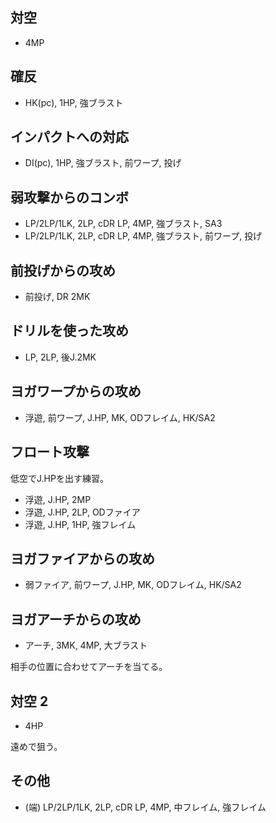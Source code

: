 ## 対空

- 4MP

## 確反

- HK(pc), 1HP, 強ブラスト

## インパクトへの対応

- DI(pc), 1HP, 強ブラスト, 前ワープ, 投げ

## 弱攻撃からのコンボ

- LP/2LP/1LK, 2LP, cDR LP, 4MP, 強ブラスト, SA3
- LP/2LP/1LK, 2LP, cDR LP, 4MP, 強ブラスト, 前ワープ, 投げ

## 前投げからの攻め

- 前投げ, DR 2MK

## ドリルを使った攻め

- LP, 2LP, 後J.2MK

## ヨガワープからの攻め

- 浮遊, 前ワープ, J.HP, MK, ODフレイム, HK/SA2

## フロート攻撃

低空でJ.HPを出す練習。

- 浮遊, J.HP, 2MP
- 浮遊, J.HP, 2LP, ODファイア
- 浮遊, J.HP, 1HP, 強フレイム

## ヨガファイアからの攻め

- 弱ファイア, 前ワープ, J.HP, MK, ODフレイム, HK/SA2

## ヨガアーチからの攻め

- アーチ, 3MK, 4MP, 大ブラスト

相手の位置に合わせてアーチを当てる。

## 対空 2

- 4HP

遠めで狙う。

## その他

- (端) LP/2LP/1LK, 2LP, cDR LP, 4MP, 中フレイム, 強フレイム
